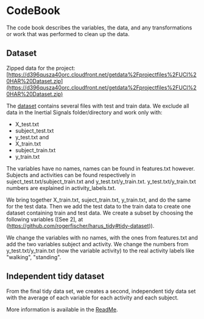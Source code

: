 # CodeBook

The code book describes the variables, the data, and any transformations or work that was performed to clean up the data.

## Dataset
Zipped data for the project: 
[https://d396qusza40orc.cloudfront.net/getdata%2Fprojectfiles%2FUCI%20HAR%20Dataset.zip](https://d396qusza40orc.cloudfront.net/getdata%2Fprojectfiles%2FUCI%20HAR%20Dataset.zip) 

The [dataset](https://github.com/rogerfischer/harus_tidy#directory-structure-uci-har-dataset) contains several files with test and train data. 
We exclude all data in the Inertial Signals folder/directory and work only with:
* X_test.txt
* subject_test.txt
* y_test.txt
and
* X_train.txt
* subject_train.txt
* y_train.txt 

The variables have no names, names can be found in features.txt however. Subjects and activities can be found respectively in suject_test.txt/subject_train.txt and y_test.txt/y_train.txt. 
y_test.txt/y_train.txt numbers are explained in activity_labels.txt.

We bring together X_train.txt, suject_train.txt, y_train.txt, and do the same for the test data. Then we add the test data to the train data to create one dataset containing train and test data. We create a subset by choosing the following variables ([See 2], at (https://github.com/rogerfischer/harus_tidy#tidy-dataset)).

We change the variables with no names, with the ones from features.txt and add the two variables subject and activity.
We change the numbers from y_test.txt/y_train.txt (now the variable activity) to the real activity labels like "walking", "standing".


## Independent tidy dataset
From the final tidy data set, we creates a second, independent tidy data set with the average of each variable for each activity and each subject.

More information is available in the [ReadMe](https://github.com/rogerfischer/harus_tidy/blob/master/README.md).







